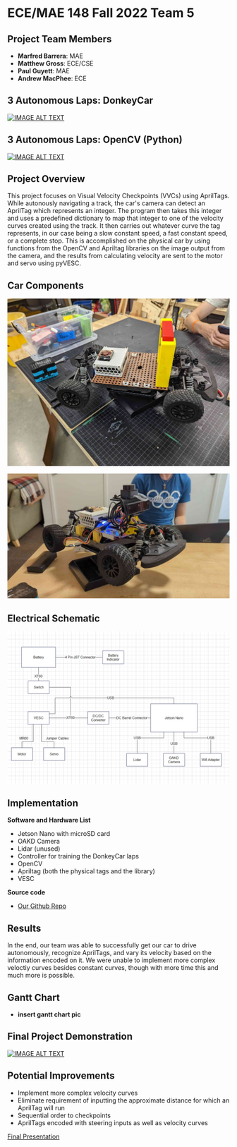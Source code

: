 # ECE/MAE 148 Fall 2022 Team 5



## Project Team Members

 - **Marfred Barrera**: MAE
 - **Matthew Gross**: ECE/CSE
 - **Paul Guyett**: MAE
 - **Andrew MacPhee**: ECE


## 3 Autonomous Laps: DonkeyCar


[![IMAGE ALT TEXT](http://img.youtube.com/vi/48cDjzWQkHg/0.jpg)](http://www.youtube.com/watch?v=48cDjzWQkHg "Video Title")

## 3 Autonomous Laps: OpenCV (Python)


[![IMAGE ALT TEXT](http://img.youtube.com/vi/9QWA0Zpbya8/0.jpg)](http://www.youtube.com/watch?v=9QWA0Zpbya8 "Video Title")

## Project Overview

This project focuses on Visual Velocity Checkpoints (VVCs) using AprilTags. While autonously navigating a track, the car's camera can detect an AprilTag which represents an integer. The program then takes this integer and uses a predefined dictionary to map that integer to one of the velocity curves created using the track. It then carries out whatever curve the tag represents, in our case being a slow constant speed, a fast constant speed, or a complete stop. This is accomplished on the physical car by using functions from the OpenCV and Apriltag libraries on the image output from the camera, and the results from calculating velocity are sent to the motor and servo using pyVESC.

## Car Components

![First prototype of car](car-in-progress.jpg)

![Final car design](the-finished-car.jpg)

## Electrical Schematic

<img src="Electrical_Schematic.png" alt="schematic" width="600"/>


## Implementation

**Software and Hardware List**
- Jetson Nano with microSD card
- OAKD Camera
- Lidar (unused)
- Controller for training the DonkeyCar laps
- OpenCV
- Apriltag (both the physical tags and the library)
- VESC

**Source code**

- [Our Github Repo](https://github.com/maarongross/148-final-project)


## Results


In the end, our team was able to successfully get our car to drive autonomously, recognize AprilTags, and vary its velocity based on the information encoded on it. We were unable to implement more complex veloctiy curves besides constant curves, though with more time this and much more is possible. 


## Gantt Chart
- **insert gantt chart pic**

## Final Project Demonstration

[![IMAGE ALT TEXT](http://img.youtube.com/vi/Gh7nhntkhSI/0.jpg)](http://www.youtube.com/watch?v=Gh7nhntkhSI "Video Title")


## Potential Improvements



- Implement more complex velocity curves
- Eliminate requirement of inputting the approximate distance for which an AprilTag will run
- Sequential order to checkpoints
- AprilTags encoded with steering inputs as well as velocity curves



[Final Presentation](https://docs.google.com/presentation/d/1rmymGUZG53cA7HSs-WxR7bJfRqua__aouMMzhB_43e0/edit#slide=id.p)
